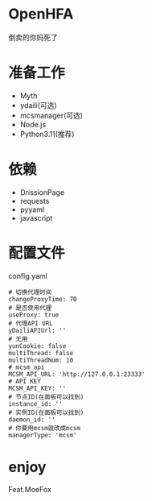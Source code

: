 # OpenHFA
倒卖的你妈死了

# 准备工作
- Myth
- ydaili(可选)
- mcsmanager(可选)
- Node.js
- Python3.11(推荐)

# 依赖
- DrissionPage
- requests
- pyyaml
- javascript

# 配置文件
config.yaml
```
# 切换代理时间
changeProxyTime: 70
# 是否使用代理
useProxy: true
# 代理API URL 
yDailiAPIUrl: ''
# 无用
yunCookie: false
multiThread: false
multiThreadNum: 10
# mcsm api
MCSM_API_URL: 'http://127.0.0.1:23333'
# API KEY
MCSM_API_KEY: ''
# 节点ID(在面板可以找到)
instance_id: ''
# 实例ID(在面板可以找到)
daemon_id: ''
# 你要用mcsm就改成mcsm
managerType: 'mcsm'
```

# enjoy
Feat.MoeFox